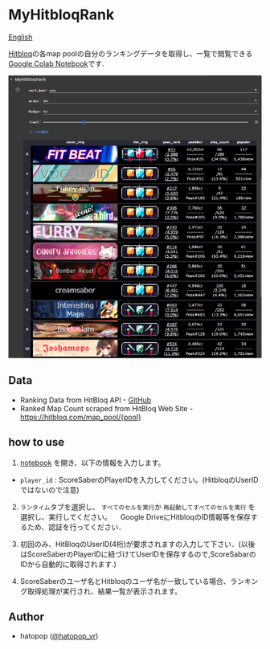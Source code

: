 # MyHitbloqRank

[English](README.md)

[Hitbloq](https://hitbloq.com/)の各map poolの自分のランキングデータを取得し、一覧で閲覧できる[Google Colab Notebook](https://colab.research.google.com/github/hatopopvr/MyHitbloqRank/blob/main/MyHitbloqRank_En.ipynb)です. 

![MyHitbloqRank](images/images_001.jpg)

## Data
- Ranking Data from HitBloq API - [GitHub](https://github.com/DaFluffyPotato/hitbloq/blob/main/main.py)
- Ranked Map Count scraped from HitBloq Web Site - https://hitbloq.com/map_pool/{pool}

## how to use

1. [notebook](https://colab.research.google.com/github/hatopopvr/MyHitbloqRank/blob/main/MyHitbloqRank_En.ipynb) を開き、以下の情報を入力します。
 - `player_id` : ScoreSaberのPlayerIDを入力してください。(HitbloqのUserIDではないので注意)
 
2. `ランタイム`タブを選択し、 `すべてのセルを実行`か `再起動してすべてのセルを実行` を選択し、実行してください。
　Google DriveにHitbloqのID情報等を保存するため、認証を行ってください．

3. 初回のみ、HitBloqのUserID(4桁)が要求されますの入力して下さい．(以後はScoreSaberのPlayerIDに紐づけてUserIDを保存するので,ScoreSabarのIDから自動的に取得されます.)

4. ScoreSaberのユーザ名とHitbloqのユーザ名が一致している場合、ランキング取得処理が実行され、結果一覧が表示されます。

## Author
- hatopop ([@hatopop_vr](https://twitter.com/hatopop_vr))
